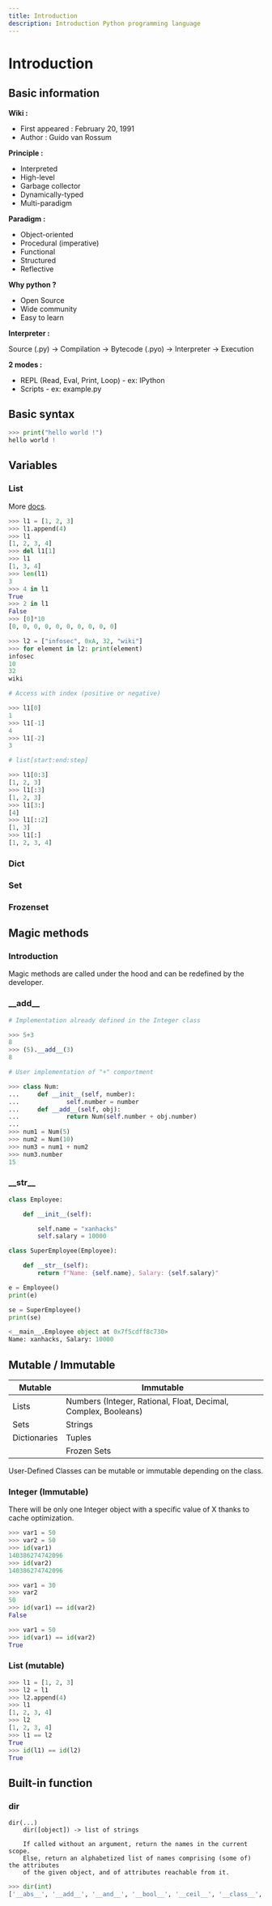 ```yaml
---
title: Introduction
description: Introduction Python programming language
---
```


# Introduction

## Basic information

**Wiki :**

- First appeared : February 20, 1991
- Author : Guido van Rossum

**Principle :**

- Interpreted
- High-level
- Garbage collector
- Dynamically-typed
- Multi-paradigm

**Paradigm :**

- Object-oriented
- Procedural (imperative)
- Functional 
- Structured
- Reflective

**Why python ?**

- Open Source
- Wide community
- Easy to learn

**Interpreter :**

Source (.py) -> Compilation -> Bytecode (.pyo) -> Interpreter -> Execution

**2 modes :**

- REPL (Read, Eval, Print, Loop) - ex: IPython
- Scripts - ex: example.py

## Basic syntax

```python
>>> print("hello world !")
hello world !
```

## Variables

### List

More [docs](https://www.tutorialspoint.com/python/python_lists.htm).

```python
>>> l1 = [1, 2, 3]
>>> l1.append(4)
>>> l1
[1, 2, 3, 4]
>>> del l1[1]
>>> l1
[1, 3, 4]
>>> len(l1)
3
>>> 4 in l1
True
>>> 2 in l1
False
>>> [0]*10
[0, 0, 0, 0, 0, 0, 0, 0, 0, 0]

>>> l2 = ["infosec", 0xA, 32, "wiki"]
>>> for element in l2: print(element)
infosec
10
32
wiki

# Access with index (positive or negative)

>>> l1[0]
1
>>> l1[-1]
4
>>> l1[-2]
3

# list[start:end:step]

>>> l1[0:3]
[1, 2, 3]
>>> l1[:3]
[1, 2, 3]
>>> l1[3:]
[4]
>>> l1[::2]
[1, 3]
>>> l1[:]
[1, 2, 3, 4]
```

### Dict

### Set

### Frozenset

## Magic methods

### Introduction

Magic methods are called under the hood and can be redefined by the developer.

### \_\_add\_\_

```python
# Implementation already defined in the Integer class

>>> 5+3
8
>>> (5).__add__(3)
8

# User implementation of "+" comportment

>>> class Num:
...     def __init__(self, number):
...             self.number = number
...     def __add__(self, obj):
...             return Num(self.number + obj.number)
...
>>> num1 = Num(5)
>>> num2 = Num(10)
>>> num3 = num1 + num2
>>> num3.number
15
```

### \_\_str\_\_

```python
class Employee:

    def __init__(self):

        self.name = "xanhacks"
        self.salary = 10000

class SuperEmployee(Employee):

    def __str__(self):
        return f"Name: {self.name}, Salary: {self.salary}"

e = Employee()
print(e)

se = SuperEmployee()
print(se)
```

```python
<__main__.Employee object at 0x7f5cdff8c730>
Name: xanhacks, Salary: 10000
```



## Mutable / Immutable


| Mutable       | Immutable     |
| ------------- | ------------- |
| Lists         | Numbers (Integer, Rational, Float, Decimal, Complex, Booleans) |
| Sets          | Strings       |
| Dictionaries  | Tuples        |
|               | Frozen Sets   |

User-Defined Classes can be mutable or immutable depending on the class.

### Integer (Immutable)

There will be only one Integer object with a specific value of X thanks to cache optimization.

```python
>>> var1 = 50
>>> var2 = 50
>>> id(var1)
140386274742096
>>> id(var2)
140386274742096

>>> var1 = 30
>>> var2
50
>>> id(var1) == id(var2)
False

>>> var1 = 50
>>> id(var1) == id(var2)
True
```

### List (mutable)

```python
>>> l1 = [1, 2, 3]
>>> l2 = l1
>>> l2.append(4)
>>> l1
[1, 2, 3, 4]
>>> l2
[1, 2, 3, 4]
>>> l1 == l2
True
>>> id(l1) == id(l2)
True
```

## Built-in function

### dir

```
dir(...)
    dir([object]) -> list of strings
    
    If called without an argument, return the names in the current scope.
    Else, return an alphabetized list of names comprising (some of) the attributes
    of the given object, and of attributes reachable from it.
```

```python
>>> dir(int)
['__abs__', '__add__', '__and__', '__bool__', '__ceil__', '__class__', '__delattr__', '__dir__', '__divmod__', '__doc__', '__eq__', '__float__', '__floor__', '__floordiv__', '__format__', '__ge__', '__getattribute__', '__getnewargs__', '__gt__', '__hash__', '__index__', '__init__', '__init_subclass__', '__int__', '__invert__', '__le__', '__lshift__', '__lt__', '__mod__', '__mul__', '__ne__', '__neg__', '__new__', '__or__', '__pos__', '__pow__', '__radd__', '__rand__', '__rdivmod__', '__reduce__', '__reduce_ex__', '__repr__', '__rfloordiv__', '__rlshift__', '__rmod__', '__rmul__', '__ror__', '__round__', '__rpow__', '__rrshift__', '__rshift__', '__rsub__', '__rtruediv__', '__rxor__', '__setattr__', '__sizeof__', '__str__', '__sub__', '__subclasshook__', '__truediv__', '__trunc__', '__xor__', 'as_integer_ratio', 'bit_length', 'conjugate', 'denominator', 'from_bytes', 'imag', 'numerator', 'real', 'to_bytes']
```
